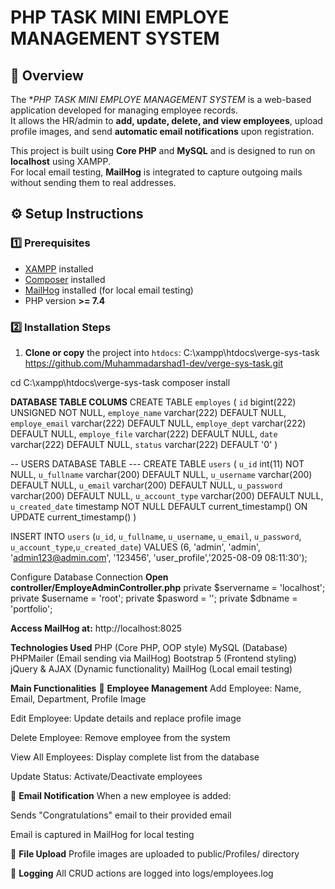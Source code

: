 # PHP TASK MINI EMPLOYE MANAGEMENT SYSTEM

## 📌 Overview
The **PHP TASK MINI EMPLOYE MANAGEMENT SYSTEM* is a web-based application developed for managing employee records.  
It allows the HR/admin to **add, update, delete, and view employees**, upload profile images, and send **automatic email notifications** upon registration.  

This project is built using **Core PHP** and **MySQL** and is designed to run on **localhost** using XAMPP.  
For local email testing, **MailHog** is integrated to capture outgoing mails without sending them to real addresses.


## ⚙️ Setup Instructions

### 1️⃣ Prerequisites
- [XAMPP](https://www.apachefriends.org/download.html) installed  
- [Composer](https://getcomposer.org/download/) installed  
- [MailHog](https://github.com/mailhog/MailHog) installed (for local email testing)  
- PHP version **>= 7.4**



### 2️⃣ Installation Steps
1. **Clone or copy** the project into `htdocs`:
  C:\xampp\htdocs\verge-sys-task
  https://github.com/Muhammadarshad1-dev/verge-sys-task.git



  cd C:\xampp\htdocs\verge-sys-task
  composer install



  **DATABASE TABLE COLUMS**
   CREATE TABLE `employes` (
  `id` bigint(222) UNSIGNED NOT NULL,
  `employe_name` varchar(222) DEFAULT NULL,
  `employe_email` varchar(222) DEFAULT NULL,
  `employe_dept` varchar(222) DEFAULT NULL,
  `employe_file` varchar(222) DEFAULT NULL,
  `date` varchar(222) DEFAULT NULL,
  `status` varchar(222) DEFAULT '0'
  )


-- USERS DATABASE TABLE ---
  CREATE TABLE `users` (
  `u_id` int(11) NOT NULL,
  `u_fullname` varchar(200) DEFAULT NULL,
  `u_username` varchar(200) DEFAULT NULL,
  `u_email` varchar(200) DEFAULT NULL,
  `u_password` varchar(200) DEFAULT NULL,
  `u_account_type` varchar(200) DEFAULT NULL,
  `u_created_date` timestamp NOT NULL DEFAULT current_timestamp() ON UPDATE current_timestamp()
) 


INSERT INTO `users` (`u_id`, `u_fullname`, `u_username`, `u_email`, `u_password`, `u_account_type`,`u_created_date`) VALUES
(6, 'admin', 'admin', 'admin123@admin.com', '123456', 'user_profile','2025-08-09 08:11:30');



Configure Database Connection
**Open controller/EmployeAdminController.php**
private $servername = 'localhost';
private $username = 'root';
private $pasword  = '';
private $dbname   = 'portfolio';



**Access MailHog at:**
http://localhost:8025




**Technologies Used**
PHP (Core PHP, OOP style)
MySQL (Database)
PHPMailer (Email sending via MailHog)
Bootstrap 5 (Frontend styling)
jQuery & AJAX (Dynamic functionality)
MailHog (Local email testing)




**Main Functionalities**
🔹 **Employee Management**
Add Employee: Name, Email, Department, Profile Image

Edit Employee: Update details and replace profile image

Delete Employee: Remove employee from the system

View All Employees: Display complete list from the database

Update Status: Activate/Deactivate employees

🔹 **Email Notification**
When a new employee is added:

Sends "Congratulations" email to their provided email

Email is captured in MailHog for local testing

🔹 **File Upload**
Profile images are uploaded to public/Profiles/ directory

🔹 **Logging**
All CRUD actions are logged into logs/employees.log

